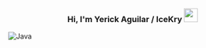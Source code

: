 <h3 align="center">
  Hi, I'm Yerick Aguilar / IceKry
  <img src="https://media3.giphy.com/media/v1.Y2lkPTc5MGI3NjExZHJ3ZHB4MTR0cmZ1cmxyeTEyZm12bXB4NGwxZnluYnRpYjNyZHp2ZSZlcD12MV9pbnRlcm5hbF9naWZfYnlfaWQmY3Q9cw/fMgTf1GYDNhaLhBM12/giphy.gif" width="28">
</h3>

![Java](https://img.shields.io/badge/java-%23ED8B00.svg?style=for-the-badge&logo=openjdk&logoColor=white)
